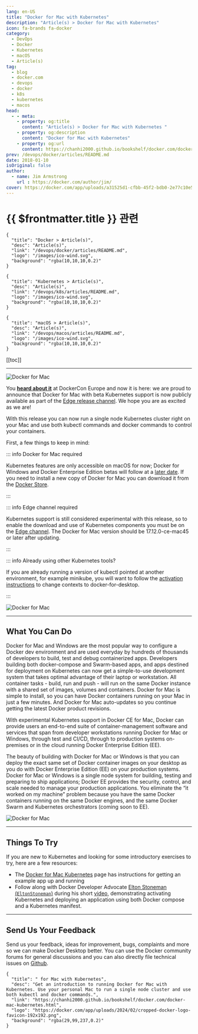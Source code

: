 ```yaml
---
lang: en-US
title: "Docker for Mac with Kubernetes"
description: "Article(s) > Docker for Mac with Kubernetes"
icon: fa-brands fa-docker
category:
  - DevOps
  - Docker
  - Kubernetes
  - macOS
  - Article(s)
tag:
  - blog
  - docker.com
  - devops
  - docker
  - k8s
  - kubernetes
  - macos
head:
  - - meta:
    - property: og:title
      content: "Article(s) > Docker for Mac with Kubernetes "
    - property: og:description
      content: "Docker for Mac with Kubernetes"
    - property: og:url
      content: https://chanhi2000.github.io/bookshelf/docker.com/docker-mac-kubernetes.html
prev: /devops/docker/articles/README.md
date: 2018-01-10
isOriginal: false
author:
  - name: Jim Armstrong
    url : https://docker.com/author/jim/
cover: https://docker.com/app/uploads/a31525d1-cfbb-45f2-bdb0-2e77c10e5627.jpg
---
```


# {{ $frontmatter.title }} 관련

```component VPCard
{
  "title": "Docker > Article(s)",
  "desc": "Article(s)",
  "link": "/devops/docker/articles/README.md",
  "logo": "/images/ico-wind.svg",
  "background": "rgba(10,10,10,0.2)"
}
```

```component VPCard
{
  "title": "Kubernetes > Article(s)",
  "desc": "Article(s)",
  "link": "/devops/k8s/articles/README.md",
  "logo": "/images/ico-wind.svg",
  "background": "rgba(10,10,10,0.2)"
}
```

```component VPCard
{
  "title": "macOS > Article(s)",
  "desc": "Article(s)",
  "link": "/devops/macos/articles/README.md",
  "logo": "/images/ico-wind.svg",
  "background": "rgba(10,10,10,0.2)"
}
```

[[toc]]

---

<SiteInfo
  name=" for Mac with Kubernetes"
  desc="Get an introduction to running Docker for Mac with Kubernetes. Use your personal Mac to run a single node cluster and use both kubectl and docker commands."
  url="https://docker.com/blog/docker-mac-kubernetes"
  logo="https://docker.com/app/uploads/2024/02/cropped-docker-logo-favicon-192x192.png"
  preview="https://docker.com/app/uploads/a31525d1-cfbb-45f2-bdb0-2e77c10e5627.jpg"/>

![Docker for Mac](https://docker.com/app/uploads/a31525d1-cfbb-45f2-bdb0-2e77c10e5627-1-1024x512.jpg)

You [**heard about it**](/docker.com/blog/docker-for-mac-and-windows-with-kubernetes-beta.md) at DockerCon Europe and now it is here: we are proud to announce that Docker for Mac with beta Kubernetes support is now publicly available as part of the [<VPIcon icon="fa-brands fa-docker"/>Edge release channel](https://docs.docker.com/docker-for-mac/install/). We hope you are as excited as we are!

With this release you can now run a single node Kubernetes cluster right on your Mac and use both kubectl commands and docker commands to control your containers.

First, a few things to keep in mind:

::: info Docker for Mac required  

Kubernetes features are only accessible on macOS for now; Docker for Windows and Docker Enterprise Edition betas will follow at a [<VPIcon icon="fa-brands fa-docker"/>later date](https://beta.docker.com/). If you need to install a new copy of Docker for Mac you can download it from the [<VPIcon icon="fa-brands fa-docker"/>Docker Store](https://store.docker.com/editions/community/docker-ce-desktop-mac).

:::

::: info Edge channel required

Kubernetes support is still considered experimental with this release, so to enable the download and use of Kubernetes components you must be on the [<VPIcon icon="fa-brands fa-docker"/>Edge channel](https://docs.docker.com/docker-for-mac/install/). The Docker for Mac version should be 17.12.0-ce-mac45 or later after updating.

:::

::: info Already using other Kubernetes tools?  

If you are already running a version of kubectl pointed at another environment, for example minikube, you will want to follow the [<VPIcon icon="fa-brands fa-docker"/>activation instructions](https://docs.docker.com/docker-for-mac/#kubernetes) to change contexts to docker-for-desktop.

:::

![[<VPIcon icon="fa-brands fa-docker"/>Docker for Mac](https://store.docker.com/editions/community/docker-ce-desktop-mac)](https://docker.com/app/uploads/0e3a13ae-8fbb-491e-80b9-3c3ce709d64a.jpg)

---

## What You Can Do

Docker for Mac and Windows are the most popular way to configure a Docker dev environment and are used everyday by hundreds of thousands of developers to build, test and debug containerized apps. Developers building both docker-compose and Swarm-based apps, and apps destined for deployment on Kubernetes can now get a simple-to-use development system that takes optimal advantage of their laptop or workstation. All container tasks - build, run and push - will run on the same Docker instance with a shared set of images, volumes and containers. Docker for Mac is simple to install, so you can have Docker containers running on your Mac in just a few minutes. And Docker for Mac auto-updates so you continue getting the latest Docker product revisions.

With experimental Kubernetes support in Docker CE for Mac, Docker can provide users an end-to-end suite of container-management software and services that span from developer workstations running Docker for Mac or Windows, through test and CI/CD, through to production systems on-premises or in the cloud running Docker Enterprise Edition (EE).

The beauty of building with Docker for Mac or Windows is that you can deploy the exact same set of Docker container images on your desktop as you do with Docker Enterprise Edition (EE) on your production systems. Docker for Mac or Windows is a single node system for building, testing and preparing to ship applications; Docker EE provides the security, control, and scale needed to manage your production applications. You eliminate the “it worked on my machine” problem because you have the same Docker containers running on the same Docker engines, and the same Docker Swarm and Kubernetes orchestrators (coming soon to EE).

![Docker for Mac](https://docker.com/app/uploads/98b20ba3-e306-4ad7-8993-951627d6116e-1024x700.jpg)

---

## Things To Try

If you are new to Kubernetes and looking for some introductory exercises to try, here are a few resources:

- The [<VPIcon icon="fa-brands fa-docker"/>Docker for Mac Kubernetes](https://docs.docker.com/docker-for-mac/kubernetes/) page has instructions for getting an example app up and running
- Follow along with Docker Developer Advocate [Elton Stoneman (<VPIcon icon="fa-brands fa-x-twitter"/>`EltonStoneman`)](https://twitter.com/EltonStoneman) during his short [<VPIcon icon="fa-brands fa-youtube"/>video](https://youtu.be/jWupQjdjLN0), demonstrating activating Kubernetes and deploying an application using both Docker compose and a Kubernetes manifest.

<VidStack src="youtube/jWupQjdjLN0" />

---

## Send Us Your Feedback

Send us your feedback, ideas for improvement, bugs, complaints and more so we can make Docker Desktop better. You can use the Docker community forums for general discussions and you can also directly file technical issues on [Github](https://github.com/docker/for-mac/issues).

<!-- TODO: add ARTICLE CARD -->
```component VPCard
{
  "title": " for Mac with Kubernetes",
  "desc": "Get an introduction to running Docker for Mac with Kubernetes. Use your personal Mac to run a single node cluster and use both kubectl and docker commands.",
  "link": "https://chanhi2000.github.io/bookshelf/docker.com/docker-mac-kubernetes.html",
  "logo": "https://docker.com/app/uploads/2024/02/cropped-docker-logo-favicon-192x192.png",
  "background": "rgba(29,99,237,0.2)"
}
```
